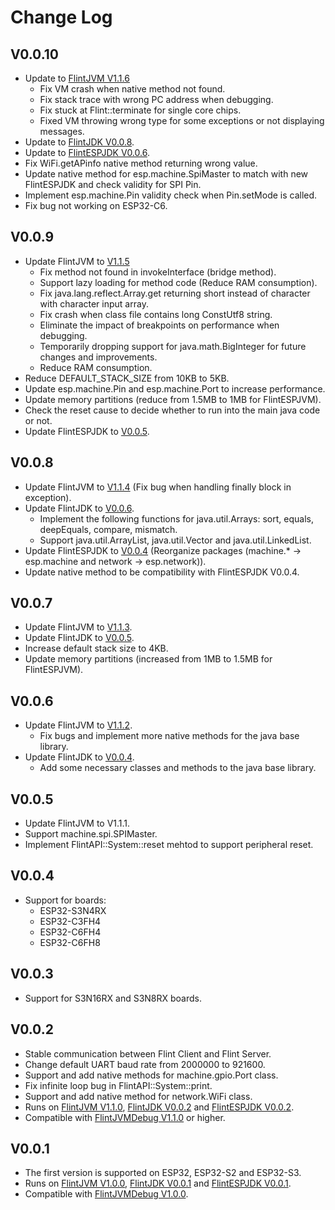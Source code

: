 # Change Log
## V0.0.10
- Update to [FlintJVM V1.1.6](https://github.com/FlintVN/FlintJVM/releases/tag/V1.1.6)
  - Fix VM crash when native method not found.
  - Fix stack trace with wrong PC address when debugging.
  - Fix stuck at Flint::terminate for single core chips.
  - Fixed VM throwing wrong type for some exceptions or not displaying messages.
- Update to [FlintJDK V0.0.8](https://github.com/FlintVN/FlintJDK/releases/tag/V0.0.8).
- Update to [FlintESPJDK V0.0.6](https://github.com/FlintVN/FlintESPJDK/releases/tag/V0.0.6).
- Fix WiFi.getAPinfo native method returning wrong value.
- Update native method for esp.machine.SpiMaster to match with new FlintESPJDK and check validity for SPI Pin.
- Implement esp.machine.Pin validity check when Pin.setMode is called.
- Fix bug not working on ESP32-C6.
## V0.0.9
- Update FlintJVM to [V1.1.5](https://github.com/FlintVN/FlintJVM/releases/tag/V1.1.5)
  - Fix method not found in invokeInterface (bridge method).
  - Support lazy loading for method code (Reduce RAM consumption).
  - Fix java.lang.reflect.Array.get returning short instead of character with character input array.
  - Fix crash when class file contains long ConstUtf8 string.
  - Eliminate the impact of breakpoints on performance when debugging.
  - Temporarily dropping support for java.math.BigInteger for future changes and improvements.
  - Reduce RAM consumption.
- Reduce DEFAULT_STACK_SIZE from 10KB to 5KB.
- Update esp.machine.Pin and esp.machine.Port to increase performance.
- Update memory partitions (reduce from 1.5MB to 1MB for FlintESPJVM).
- Check the reset cause to decide whether to run into the main java code or not.
- Update FlintESPJDK to [V0.0.5](https://github.com/FlintVN/FlintESPJDK/releases/tag/V0.0.5).
## V0.0.8
- Update FlintJVM to [V1.1.4](https://github.com/FlintVN/FlintJVM/releases/tag/V1.1.4) (Fix bug when handling finally block in exception).
- Update FlintJDK to [V0.0.6](https://github.com/FlintVN/FlintJDK/releases/tag/V0.0.6).
  - Implement the following functions for java.util.Arrays: sort, equals, deepEquals, compare, mismatch.
  - Support java.util.ArrayList, java.util.Vector and java.util.LinkedList.
- Update FlintESPJDK to [V0.0.4](https://github.com/FlintVN/FlintESPJDK/releases/tag/V0.0.4) (Reorganize packages (machine.* -> esp.machine and network -> esp.network)).
- Update native method to be compatibility with FlintESPJDK V0.0.4.
## V0.0.7
- Update FlintJVM to [V1.1.3](https://github.com/FlintVN/FlintJVM/releases/tag/V1.1.3).
- Update FlintJDK to [V0.0.5](https://github.com/FlintVN/FlintJDK/releases/tag/V0.0.5).
- Increase default stack size to 4KB.
- Update memory partitions (increased from 1MB to 1.5MB for FlintESPJVM).
## V0.0.6
- Update FlintJVM to [V1.1.2](https://github.com/FlintVN/FlintJVM/releases/tag/V1.1.2).
  - Fix bugs and implement more native methods for the java base library.
- Update FlintJDK to [V0.0.4](https://github.com/FlintVN/FlintJDK/releases/tag/V0.0.4).
  - Add some necessary classes and methods to the java base library.
## V0.0.5
- Update FlintJVM to V1.1.1.
- Support machine.spi.SPIMaster.
- Implement FlintAPI::System::reset mehtod to support peripheral reset.
## V0.0.4
- Support for boards:
  - ESP32-S3N4RX
  - ESP32-C3FH4
  - ESP32-C6FH4
  - ESP32-C6FH8
## V0.0.3
- Support for S3N16RX and S3N8RX boards.
## V0.0.2
- Stable communication between Flint Client and Flint Server.
- Change default UART baud rate from 2000000 to 921600.
- Support and add native methods for machine.gpio.Port class.
- Fix infinite loop bug in FlintAPI::System::print.
- Support and add native method for network.WiFi class.
- Runs on [FlintJVM V1.1.0](https://github.com/FlintVN/FlintJVM/releases/tag/V1.1.0), [FlintJDK V0.0.2](https://github.com/FlintVN/FlintJDK/releases/tag/V0.0.2) and [FlintESPJDK V0.0.2](https://github.com/FlintVN/FlintESPJDK/releases/tag/V0.0.2).
- Compatible with [FlintJVMDebug V1.1.0](https://github.com/FlintVN/FlintJVMDebug/releases/tag/V1.1.0) or higher.
## V0.0.1
- The first version is supported on ESP32, ESP32-S2 and ESP32-S3.
- Runs on [FlintJVM V1.0.0](https://github.com/FlintVN/FlintJVM/releases/tag/V1.0.0), [FlintJDK V0.0.1](https://github.com/FlintVN/FlintJDK/releases/tag/V0.0.1) and [FlintESPJDK V0.0.1](https://github.com/FlintVN/FlintESPJDK/releases/tag/V0.0.1).
- Compatible with [FlintJVMDebug V1.0.0](https://github.com/FlintVN/FlintJVMDebug/releases/tag/V1.0.0).